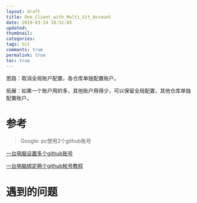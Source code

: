 ```yaml
---
layout: draft
title: One_Client_with_Multi_Git_Account
date: 2019-03-24 18:52:03
updated: 
thumbnail: 
categories: 
tags: Git
comments: true
permalink: true
toc: true
---
```



思路：取消全局账户配置，各仓库单独配置账户。

拓展：如果一个账户用的多，其他账户用得少，可以保留全局配置，其他仓库单独配置账户。


# 参考

>Google: pc使用2个github账号

[一台电脑设置多个github账号](http://summertreee.github.io/blog/2017/10/16/yi-tai-dian-nao-she-zhi-duo-ge-githubzhang-hao/)

[一台电脑绑定两个github帐号教程](https://www.jianshu.com/p/3fc93c16ad2d)

# 遇到的问题

